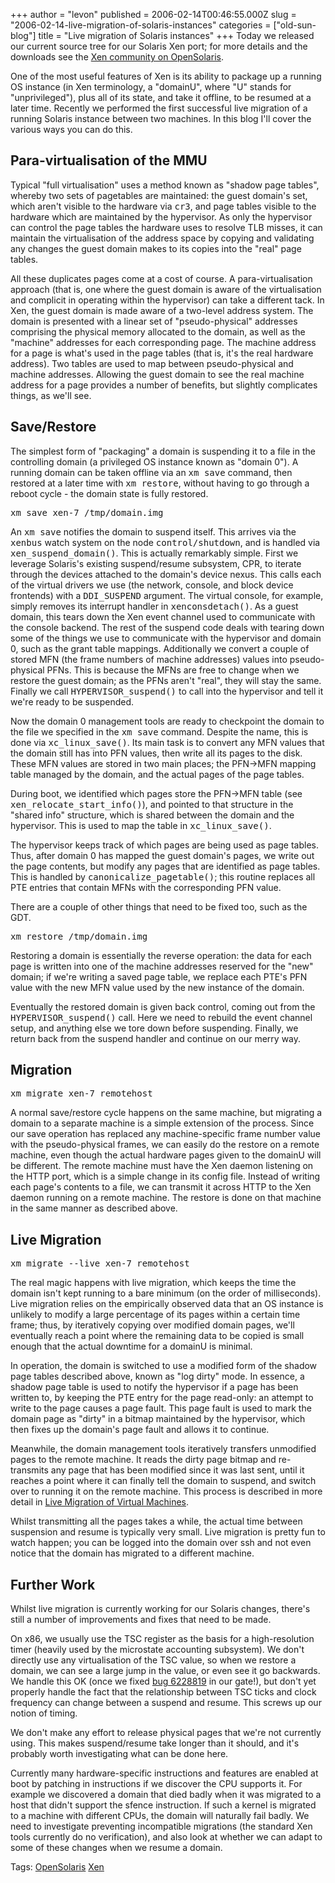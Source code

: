 +++
author = "levon"
published = 2006-02-14T00:46:55.000Z
slug = "2006-02-14-live-migration-of-solaris-instances"
categories = ["old-sun-blog"]
title = "Live migration of Solaris instances"
+++
Today we released our current source tree for our Solaris Xen port; for more details
and the downloads see the <a href="http://opensolaris.org/os/community/xen/">Xen community on OpenSolaris</a>.
</p>
<p>
One of the most useful features of Xen is its ability to package up a running
OS instance (in Xen terminology, a "domainU", where "U" stands for
"unprivileged"), plus all of its state, and take it offline, to be resumed at a
later time. Recently we performed the first successful live migration of a
running Solaris instance between two machines. In this blog I'll cover the
various ways you can do this.
</p>
<h2>
Para-virtualisation of the MMU
</h2>
<p>
Typical "full virtualisation" uses a method known as "shadow page tables",
whereby two sets of pagetables are maintained: the guest domain's set,
which aren't visible to the hardware via <tt>cr3</tt>, and page tables visible to the
hardware which are maintained by the hypervisor. As only the hypervisor can
control the page tables the hardware uses to resolve TLB misses, it can
maintain the virtualisation of the address space by copying and validating any
changes the guest domain makes to its copies into the "real" page tables.
</p><p>
All these duplicates pages come at a cost of course. A para-virtualisation
approach (that is, one where the guest domain is aware of the virtualisation
and complicit in operating within the hypervisor) can take a different tack. In
Xen, the guest domain is made aware of a two-level address system. The domain
is presented with a linear set of "pseudo-physical" addresses comprising the
physical memory allocated to the domain, as well as the "machine" addresses for
each corresponding page. The machine address for a page is what's used in the
page tables (that is, it's the real hardware address). Two tables are used to
map between pseudo-physical and machine addresses.  Allowing the guest domain
to see the real machine address for a page provides a number of benefits, but
slightly complicates things, as we'll see.
</p>
<h2>
Save/Restore
</h2>
<p>
The simplest form of "packaging" a domain is suspending it to a file in the
controlling domain (a privileged OS instance known as "domain 0"). A running
domain can be taken offline via an <tt>xm save</tt> command, then restored at a later
time with <tt>xm restore</tt>, without having to go through a reboot cycle - the domain
state is fully restored.
</p>
<pre>
xm save xen-7 /tmp/domain.img
</pre>
<p>
An <tt>xm save</tt> notifies the domain to suspend itself. This arrives via the
<tt>xenbus</tt> watch system on the node <tt>control/shutdown</tt>, and is handled via
<tt>xen_suspend_domain()</tt>. This is actually remarkably simple. First we leverage
Solaris's existing suspend/resume subsystem, CPR, to iterate through the
devices attached to the domain's device nexus. This calls each of the virtual
drivers we use (the network, console, and block device frontends) with a
<tt>DDI_SUSPEND</tt> argument. The virtual console, for example, simply removes its
interrupt handler in <tt>xenconsdetach()</tt>. As a guest domain, this tears down the
Xen event channel used to communicate with the console backend. The rest of the
suspend code deals with tearing down some of the things we use to communicate
with the hypervisor and domain 0, such as the grant table mappings.
Additionally we convert a couple of stored MFN (the frame numbers of machine
addresses) values into pseudo-physical PFNs. This is because the MFNs are free to
change when we restore the guest domain; as the PFNs aren't "real", they will
stay the same. Finally we call <tt>HYPERVISOR_suspend()</tt> to call into the hypervisor
and tell it we're ready to be suspended.
</p><p>
Now the domain 0 management tools are ready to checkpoint the domain to the
file we specified in the <tt>xm save</tt> command. Despite the name, this is done via
<tt>xc_linux_save()</tt>. Its main task is to convert any MFN values that the domain
still has into PFN values, then write all its pages to the disk. These MFN
values are stored in two main places; the PFN->MFN mapping table managed by the
domain, and the actual pages of the page tables.
</p><p>
During boot, we identified which pages store the PFN->MFN table (see
<tt>xen_relocate_start_info()</tt>), and pointed to that structure in the "shared info"
structure, which is shared between the domain and the hypervisor. This is
used to map the table in <tt>xc_linux_save()</tt>.
</p><p>
The hypervisor keeps track of which pages are being used as page tables. Thus,
after domain 0 has mapped the guest domain's pages, we write out the page
contents, but modify any pages that are identified as page tables. This is
handled by <tt>canonicalize_pagetable()</tt>; this routine replaces all PTE entries that
contain MFNs with the corresponding PFN value.
</p><p>
There are a couple of other things that need to be fixed too, such as the GDT.
</p>
<pre>
xm restore /tmp/domain.img
</pre>
<p>
Restoring a domain is essentially the reverse operation: the data for each page
is written into one of the machine addresses reserved for the "new" domain; if
we're writing a saved page table, we replace each PTE's PFN value with the new
MFN value used by the new instance of the domain.
</p><p>
Eventually the restored domain is given back control, coming out from the
<tt>HYPERVISOR_suspend()</tt> call. Here we need to rebuild the event channel setup, and
anything else we tore down before suspending. Finally, we return back from the
suspend handler and continue on our merry way.
</p>
<h2>
Migration
</h2>
<pre>
xm migrate xen-7 remotehost
</pre>
<p>
A normal save/restore cycle happens on the same machine, but migrating a domain
to a separate machine is a simple extension of the process. Since our save
operation has replaced any machine-specific frame number value with the
pseudo-physical frames, we can easily do the restore on a remote machine,
even though the actual hardware pages given to the domainU will be different. The
remote machine must have the Xen daemon listening on the HTTP port, which is a
simple change in its config file.  Instead of writing each page's contents to a
file, we can transmit it across HTTP to the Xen daemon running on a remote
machine. The restore is done on that machine in the same manner as described
above.
</p>
<h2>
Live Migration
</h2>
<pre>
xm migrate --live xen-7 remotehost
</pre>
<p>
The real magic happens with live migration, which keeps the time the domain
isn't kept running to a bare minimum (on the order of milliseconds). Live
migration relies on the empirically observed data that an OS instance is
unlikely to modify a large percentage of its pages within a certain time frame;
thus, by iteratively copying over modified domain pages, we'll eventually reach
a point where the remaining data to be copied is small enough that the actual
downtime for a domainU is minimal.
</p><p>
In operation, the domain is switched to use a modified form of the shadow page
tables described above, known as "log dirty" mode. In essence, a shadow page
table is used to notify the hypervisor if a page has been written to, by
keeping the PTE entry for the page read-only: an attempt to write to the page
causes a page fault. This page fault is used to mark the domain page as "dirty"
in a bitmap maintained by the hypervisor, which then fixes up the domain's page
fault and allows it to continue.
</p><p>
Meanwhile, the domain management tools iteratively transfers unmodified pages
to the remote machine. It reads the dirty page bitmap and re-transmits any page
that has been modified since it was last sent, until it reaches a point where
it can finally tell the domain to suspend, and switch over to running it on the
remote machine. This process is described in more detail in <a href="http://www.cl.cam.ac.uk/Research/SRG/netos/papers/2005-migration-nsdi-pre.pdf">Live
Migration of Virtual Machines</a>.
</p><p>
Whilst transmitting all the pages takes a while, the actual time between
suspension and resume is typically very small.  Live migration is pretty fun to
watch happen; you can be logged into the domain over ssh and not even notice
that the domain has migrated to a different machine.
 </p>
<h2>
Further Work
</h2>
<p>
Whilst live migration is currently working for our Solaris changes, there's
still a number of improvements and fixes that need to be made.
</p><p>
On x86, we usually use the TSC register as the basis for a high-resolution
timer (heavily used by the microstate accounting subsystem). We don't directly
use any virtualisation of the TSC value, so when we restore a domain, we can
see a large jump in the value, or even see it go backwards. We handle this OK
(once we fixed <a href="bugs.opensolaris.org/bugdatabase/view_bug.do?bug_id=6228819">bug 6228819</a>
in our gate!), but don't yet properly handle the
fact that the relationship between TSC ticks and clock frequency can change
between a suspend and resume. This screws up our notion of timing.
</p><p>
We don't make any effort to release physical pages that we're not currently
using. This makes suspend/resume take longer than it should, and it's probably
worth investigating what can be done here.
</p><p>
Currently many hardware-specific instructions and features are enabled at boot
by patching in instructions if we discover the CPU supports it. For example we
discovered a domain that died badly when it was migrated to a host that didn't
support the sfence instruction. If such a kernel is migrated to a machine with
different CPUs, the domain will naturally fail badly. We need to investigate
preventing incompatible migrations (the standard Xen tools currently do no
verification), and also look at whether we can adapt to some of these changes
when we resume a domain.
</p>
<p class="tags">Tags: <a href="http://www.technorati.com/tag/OpenSolaris" rel="tag">OpenSolaris</a> <a href="http://www.technorati.com/tag/Xen" rel="tag">Xen</a>
